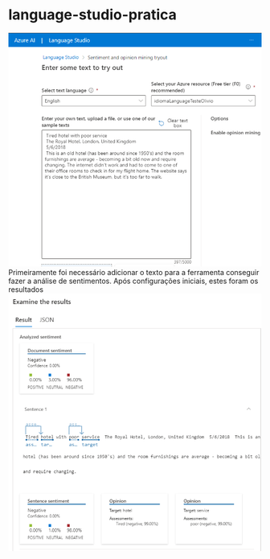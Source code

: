 # language-studio-pratica
![alt text](images/image.png)
Primeiramente foi necessário adicionar o texto para a ferramenta conseguir fazer a análise de sentimentos.
Após configurações iniciais, estes foram os resultados
![alt text](images/image-1.png)